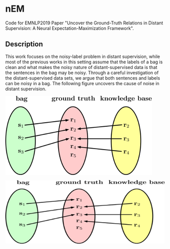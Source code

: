 # nEM
Code for EMNLP2019 Paper "Uncover the Ground-Truth Relations in Distant Supervision: A Neural Expectation-Maximization Framework".

## Description

This work focuses on the noisy-label problem in distant supervision, while most of the previous works in this setting assume that the labels of a bag is clean and what makes the noisy nature of distant-supervised data is that the sentences in the bag may be noisy. Through a careful investigation of the distant-supervised data sets, we argue that both sentences and labels can be noisy in a bag. The following figure uncovers the cause of noise in distant supervision.

![image](https://github.com/AlbertChen1991/nEM/blob/master/fig/noise.png)

<p align="center">
  <img width="600" height="200" src="https://github.com/AlbertChen1991/nEM/blob/master/fig/noise.png">
</p>
